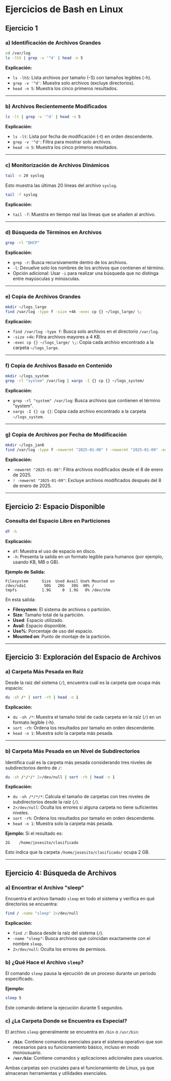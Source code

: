 # Ejercicios de Bash en Linux

## Ejercicio 1

### a) Identificación de Archivos Grandes
```bash
cd /var/log
ls -lhS | grep -v '^d' | head -n 5
```
**Explicación:**
- `ls -lhS`: Lista archivos por tamaño (-S) con tamaños legibles (-h).
- `grep -v '^d'`: Muestra solo archivos (excluye directorios).
- `head -n 5`: Muestra los cinco primeros resultados.

---

### b) Archivos Recientemente Modificados
```bash
ls -lt | grep -v '^d' | head -n 5
```
**Explicación:**
- `ls -lt`: Lista por fecha de modificación (-t) en orden descendente.
- `grep -v '^d'`: Filtra para mostrar solo archivos.
- `head -n 5`: Muestra los cinco primeros resultados.

---

### c) Monitorización de Archivos Dinámicos
```bash
tail -n 20 syslog
```
Esto muestra las últimas 20 líneas del archivo `syslog`.

```bash
tail -f syslog
```
**Explicación:**
- `tail -f`: Muestra en tiempo real las líneas que se añaden al archivo.

---

### d) Búsqueda de Términos en Archivos
```bash
grep -rl "DHCP"
```
**Explicación:**
- `grep -r`: Busca recursivamente dentro de los archivos.
- `-l`: Devuelve solo los nombres de los archivos que contienen el término.
- Opción adicional: Usar `-i` para realizar una búsqueda que no distinga entre mayúsculas y minúsculas.

---

### e) Copia de Archivos Grandes
```bash
mkdir ~/logs_large
find /var/log -type f -size +4k -exec cp {} ~/logs_large/ \;
```
**Explicación:**
- `find /var/log -type f`: Busca solo archivos en el directorio `/var/log`.
- `-size +4k`: Filtra archivos mayores a 4 KB.
- `-exec cp {} ~/logs_large/ \;`: Copia cada archivo encontrado a la carpeta `~/logs_large`.

---

### f) Copia de Archivos Basado en Contenido
```bash
mkdir ~/logs_system
grep -rl "system" /var/log | xargs -I {} cp {} ~/logs_system/
```
**Explicación:**
- `grep -rl "system" /var/log`: Busca archivos que contienen el término "system".
- `xargs -I {} cp {}`: Copia cada archivo encontrado a la carpeta `~/logs_system`.

---

### g) Copia de Archivos por Fecha de Modificación
```bash
mkdir ~/logs_jan8
find /var/log -type f -newermt "2025-01-08" ! -newermt "2025-01-09" -exec cp {} ~/logs_jan8/ \;
```
**Explicación:**
- `-newermt "2025-01-08"`: Filtra archivos modificados desde el 8 de enero de 2025.
- `! -newermt "2025-01-09"`: Excluye archivos modificados después del 8 de enero de 2025.

---

## Ejercicio 2: Espacio Disponible
### Consulta del Espacio Libre en Particiones
```bash
df -h
```
**Explicación:**
- `df`: Muestra el uso de espacio en disco.
- `-h`: Presenta la salida en un formato legible para humanos (por ejemplo, usando KB, MB o GB).

**Ejemplo de Salida:**
```
Filesystem      Size  Used Avail Use% Mounted on
/dev/sda1        50G   20G   30G  40% /
tmpfs           1.9G     0  1.9G   0% /dev/shm
```
En esta salida:
- **Filesystem**: El sistema de archivos o partición.
- **Size**: Tamaño total de la partición.
- **Used**: Espacio utilizado.
- **Avail**: Espacio disponible.
- **Use%**: Porcentaje de uso del espacio.
- **Mounted on**: Punto de montaje de la partición.

---

## Ejercicio 3: Exploración del Espacio de Archivos

### a) Carpeta Más Pesada en Raíz
Desde la raíz del sistema (`/`), encuentra cuál es la carpeta que ocupa más espacio:
```bash
du -sh /* | sort -rh | head -n 1
```
**Explicación:**
- `du -sh /*`: Muestra el tamaño total de cada carpeta en la raíz (`/`) en un formato legible (-h).
- `sort -rh`: Ordena los resultados por tamaño en orden descendente.
- `head -n 1`: Muestra solo la carpeta más pesada.

---

### b) Carpeta Más Pesada en un Nivel de Subdirectorios
Identifica cuál es la carpeta más pesada considerando tres niveles de subdirectorios dentro de `/`:
```bash
du -sh /*/*/* 2>/dev/null | sort -rh | head -n 1
```
**Explicación:**
- `du -sh /*/*/*`: Calcula el tamaño de carpetas con tres niveles de subdirectorios desde la raíz (`/`).
- `2>/dev/null`: Oculta los errores si alguna carpeta no tiene suficientes niveles.
- `sort -rh`: Ordena los resultados por tamaño en orden descendente.
- `head -n 1`: Muestra solo la carpeta más pesada.

**Ejemplo:**
Si el resultado es:
```
2G    /home/josesito/clasificado
```
Esto indica que la carpeta `/home/josesito/clasificado/` ocupa 2 GB.

---

## Ejercicio 4: Búsqueda de Archivos

### a) Encontrar el Archivo "sleep"
Encuentra el archivo llamado `sleep` en todo el sistema y verifica en qué directorios se encuentra:
```bash
find / -name "sleep" 2>/dev/null
```
**Explicación:**
- `find /`: Busca desde la raíz del sistema (`/`).
- `-name "sleep"`: Busca archivos que coincidan exactamente con el nombre `sleep`.
- `2>/dev/null`: Oculta los errores de permisos.

### b) ¿Qué Hace el Archivo `sleep`?
El comando `sleep` pausa la ejecución de un proceso durante un período especificado.

**Ejemplo:**
```bash
sleep 5
```
Este comando detiene la ejecución durante 5 segundos.

### c) ¿La Carpeta Donde se Encuentra es Especial?
El archivo `sleep` generalmente se encuentra en `/bin` o `/usr/bin`:
- **`/bin`**: Contiene comandos esenciales para el sistema operativo que son necesarios para su funcionamiento básico, incluso en modo monousuario.
- **`/usr/bin`**: Contiene comandos y aplicaciones adicionales para usuarios.

Ambas carpetas son cruciales para el funcionamiento de Linux, ya que almacenan herramientas y utilidades esenciales.
